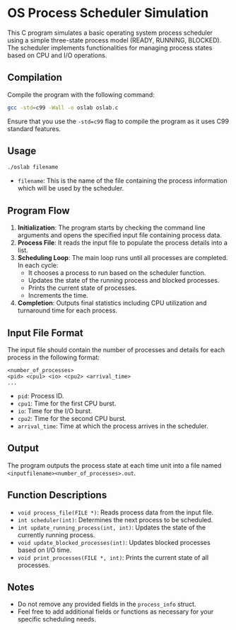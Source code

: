 # OS Process Scheduler Simulation

This C program simulates a basic operating system process scheduler using a simple three-state process model (READY, RUNNING, BLOCKED). The scheduler implements functionalities for managing process states based on CPU and I/O operations.

## Compilation

Compile the program with the following command:

```bash
gcc -std=c99 -Wall -o oslab oslab.c
```

Ensure that you use the `-std=c99` flag to compile the program as it uses C99 standard features.

## Usage

```bash
./oslab filename
```

- `filename`: This is the name of the file containing the process information which will be used by the scheduler.

## Program Flow

1. **Initialization**: The program starts by checking the command line arguments and opens the specified input file containing process data.
2. **Process File**: It reads the input file to populate the process details into a list.
3. **Scheduling Loop**: The main loop runs until all processes are completed. In each cycle:
   - It chooses a process to run based on the scheduler function.
   - Updates the state of the running process and blocked processes.
   - Prints the current state of processes.
   - Increments the time.
4. **Completion**: Outputs final statistics including CPU utilization and turnaround time for each process.

## Input File Format

The input file should contain the number of processes and details for each process in the following format:

```
<number_of_processes>
<pid> <cpu1> <io> <cpu2> <arrival_time>
...
```

- `pid`: Process ID.
- `cpu1`: Time for the first CPU burst.
- `io`: Time for the I/O burst.
- `cpu2`: Time for the second CPU burst.
- `arrival_time`: Time at which the process arrives in the scheduler.

## Output

The program outputs the process state at each time unit into a file named `<inputfilename><number_of_processes>.out`.

## Function Descriptions

- `void process_file(FILE *)`: Reads process data from the input file.
- `int scheduler(int)`: Determines the next process to be scheduled.
- `int update_running_process(int, int)`: Updates the state of the currently running process.
- `void update_blocked_processes(int)`: Updates blocked processes based on I/O time.
- `void print_processes(FILE *, int)`: Prints the current state of all processes.

## Notes

- Do not remove any provided fields in the `process_info` struct.
- Feel free to add additional fields or functions as necessary for your specific scheduling needs.

